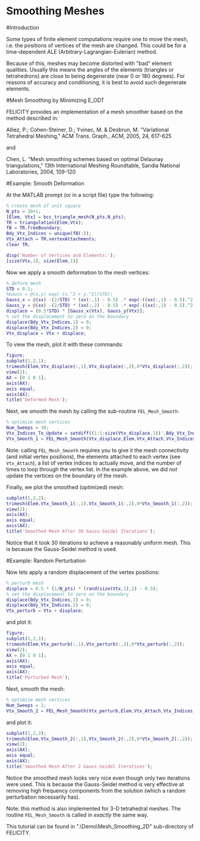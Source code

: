 Smoothing Meshes
================

#Introduction

Some types of finite element computations require one to move the mesh, i.e. the positions of vertices of the mesh are changed.  This could be for a time-dependent ALE (Arbitrary-Lagrangian-Eulerian) method.

Because of this, meshes may become distorted with "bad" element qualities.  Usually this means the angles of the elements (triangles or tetrahedrons) are close to being degenerate (near 0 or 180 degrees).  For reasons of accuracy and conditioning, it is best to avoid such degenerate elements.

#Mesh Smoothing by Minimizing E_ODT

FELICITY provides an implementation of a mesh smoother based on the method described in:

Alliez, P.; Cohen-Steiner, D.; Yvinec, M. & Desbrun, M. "Variational Tetrahedral Meshing," ACM Trans. Graph., ACM, 2005, 24, 617-625

and

Chen, L. "Mesh smoothing schemes based on optimal Delaunay triangulations," 13th International Meshing Roundtable, Sandia National Laboratories, 2004, 109-120

#Example: Smooth Deformation

At the MATLAB prompt (or in a script file) type the following:
```matlab
% create mesh of unit square
N_pts = 30+1;
[Elem, Vtx] = bcc_triangle_mesh(N_pts,N_pts);
TR = triangulation(Elem,Vtx);
fB = TR.freeBoundary;
Bdy_Vtx_Indices = unique(fB(:));
Vtx_Attach = TR.vertexAttachments;
clear TR;

disp('Number of Vertices and Elements:');
[size(Vtx,1), size(Elem,1)]
```

Now we apply a smooth deformation to the mesh vertices:
```matlab
% deform mesh
STD = 0.1;
%Gauss = @(x,y) exp(-(x.^2 + y.^2)/STD);
Gauss_x = @(xx) -(2/STD) * (xx(:,1) - 0.5) .* exp(-((xx(:,1) - 0.5).^2 + (xx(:,2) - 0.5).^2)/STD);
Gauss_y = @(xx) -(2/STD) * (xx(:,2) - 0.5) .* exp(-((xx(:,1) - 0.5).^2 + (xx(:,2) - 0.5).^2)/STD);
displace = (0.5*STD) * [Gauss_x(Vtx), Gauss_y(Vtx)];
% set the displacement to zero on the boundary
displace(Bdy_Vtx_Indices,1) = 0;
displace(Bdy_Vtx_Indices,2) = 0;
Vtx_displace = Vtx + displace;
```

To view the mesh, plot it with these commands:
```matlab
figure;
subplot(1,2,1);
trimesh(Elem,Vtx_displace(:,1),Vtx_displace(:,2),0*Vtx_displace(:,2));
view(2);
AX = [0 1 0 1];
axis(AX);
axis equal;
axis(AX);
title('Deformed Mesh');
```

Next, we smooth the mesh by calling the sub-routine `FEL_Mesh_Smooth`:
```matlab
% optimize mesh vertices
Num_Sweeps = 30;
Vtx_Indices_To_Update = setdiff((1:1:size(Vtx_displace,1))',Bdy_Vtx_Indices);
Vtx_Smooth_1 = FEL_Mesh_Smooth(Vtx_displace,Elem,Vtx_Attach,Vtx_Indices_To_Update,Num_Sweeps);
```
Note: calling `FEL_Mesh_Smooth` requires you to give it the mesh connectivity (and initial vertex positions), the elements attached to each vertex (see `Vtx_Attach`), a list of vertex indices to actually move, and the number of times to loop through the vertex list.  In the example above, we did *not* update the vertices on the boundary of the mesh.

Finally, we plot the smoothed (optimized) mesh:
```matlab
subplot(1,2,2);
trimesh(Elem,Vtx_Smooth_1(:,1),Vtx_Smooth_1(:,2),0*Vtx_Smooth_1(:,2));
view(2);
axis(AX);
axis equal;
axis(AX);
title('Smoothed Mesh After 30 Gauss-Seidel Iterations');
```
Notice that it took 30 iterations to achieve a reasonably uniform mesh.  This is because the Gauss-Seidel method is used.

#Example: Random Perturbation

Now lets apply a random displacement of the vertex positions:
```matlab
% perturb mesh
displace = 0.5 * (1/N_pts) * (rand(size(Vtx,1),2) - 0.5);
% set the displacement to zero on the boundary
displace(Bdy_Vtx_Indices,1) = 0;
displace(Bdy_Vtx_Indices,2) = 0;
Vtx_perturb = Vtx + displace;
```
and plot it:
```matlab
figure;
subplot(1,2,1);
trimesh(Elem,Vtx_perturb(:,1),Vtx_perturb(:,2),0*Vtx_perturb(:,2));
view(2);
AX = [0 1 0 1];
axis(AX);
axis equal;
axis(AX);
title('Perturbed Mesh');
```

Next, smooth the mesh:
```matlab
% optimize mesh vertices
Num_Sweeps = 2;
Vtx_Smooth_2 = FEL_Mesh_Smooth(Vtx_perturb,Elem,Vtx_Attach,Vtx_Indices_To_Update,Num_Sweeps);
```
and plot it:
```matlab
subplot(1,2,2);
trimesh(Elem,Vtx_Smooth_2(:,1),Vtx_Smooth_2(:,2),0*Vtx_Smooth_2(:,2));
view(2);
axis(AX);
axis equal;
axis(AX);
title('Smoothed Mesh After 2 Gauss-Seidel Iterations');
```
Notice the smoothed mesh looks very nice even though only two iterations were used.  This is because the Gauss-Seidel method is very effective at removing high frequency components from the solution (which a random perturbation necessarily has).

Note: this method is also implemented for 3-D tetrahedral meshes.  The routine `FEL_Mesh_Smooth` is called in _exactly_ the same way.

This tutorial can be found in ".\Demo\Mesh_Smoothing_2D" sub-directory of FELICITY.